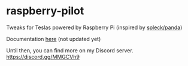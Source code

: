 # raspberry-pilot
Tweaks for Teslas powered by Raspberry Pi (inspired by [spleck/panda]([http://github.com/commaai/openpilot](https://github.com/spleck/panda/tree/master/examples/marsmode)))

Documentation [here](https://gernby.github.io/raspberry-pilot/) (not updated yet)

Until then, you can find more on my Discord server.
https://discord.gg/MMGCVh9

